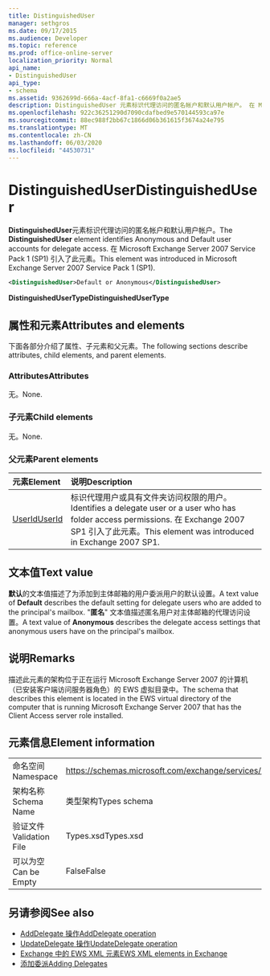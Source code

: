 ```yaml
---
title: DistinguishedUser
manager: sethgros
ms.date: 09/17/2015
ms.audience: Developer
ms.topic: reference
ms.prod: office-online-server
localization_priority: Normal
api_name:
- DistinguishedUser
api_type:
- schema
ms.assetid: 9362699d-666a-4acf-8fa1-c6669f0a2ae5
description: DistinguishedUser 元素标识代理访问的匿名帐户和默认用户帐户。 在 Microsoft Exchange Server 2007 Service Pack 1 (SP1) 引入了此元素。
ms.openlocfilehash: 922c36251290d7090cdafbed9e570144593ca97e
ms.sourcegitcommit: 88ec988f2bb67c1866d06b361615f3674a24e795
ms.translationtype: MT
ms.contentlocale: zh-CN
ms.lasthandoff: 06/03/2020
ms.locfileid: "44530731"
---
```

# <a name="distinguisheduser"></a><span data-ttu-id="a36cc-104">DistinguishedUser</span><span class="sxs-lookup"><span data-stu-id="a36cc-104">DistinguishedUser</span></span>

<span data-ttu-id="a36cc-105">**DistinguishedUser**元素标识代理访问的匿名帐户和默认用户帐户。</span><span class="sxs-lookup"><span data-stu-id="a36cc-105">The **DistinguishedUser** element identifies Anonymous and Default user accounts for delegate access.</span></span> <span data-ttu-id="a36cc-106">在 Microsoft Exchange Server 2007 Service Pack 1 (SP1) 引入了此元素。</span><span class="sxs-lookup"><span data-stu-id="a36cc-106">This element was introduced in Microsoft Exchange Server 2007 Service Pack 1 (SP1).</span></span> 
  
```xml
<DistinguishedUser>Default or Anonymous</DistinguishedUser>
```

 <span data-ttu-id="a36cc-107">**DistinguishedUserType**</span><span class="sxs-lookup"><span data-stu-id="a36cc-107">**DistinguishedUserType**</span></span>
## <a name="attributes-and-elements"></a><span data-ttu-id="a36cc-108">属性和元素</span><span class="sxs-lookup"><span data-stu-id="a36cc-108">Attributes and elements</span></span>

<span data-ttu-id="a36cc-109">下面各部分介绍了属性、子元素和父元素。</span><span class="sxs-lookup"><span data-stu-id="a36cc-109">The following sections describe attributes, child elements, and parent elements.</span></span>
  
### <a name="attributes"></a><span data-ttu-id="a36cc-110">Attributes</span><span class="sxs-lookup"><span data-stu-id="a36cc-110">Attributes</span></span>

<span data-ttu-id="a36cc-111">无。</span><span class="sxs-lookup"><span data-stu-id="a36cc-111">None.</span></span>
  
### <a name="child-elements"></a><span data-ttu-id="a36cc-112">子元素</span><span class="sxs-lookup"><span data-stu-id="a36cc-112">Child elements</span></span>

<span data-ttu-id="a36cc-113">无。</span><span class="sxs-lookup"><span data-stu-id="a36cc-113">None.</span></span>
  
### <a name="parent-elements"></a><span data-ttu-id="a36cc-114">父元素</span><span class="sxs-lookup"><span data-stu-id="a36cc-114">Parent elements</span></span>

|<span data-ttu-id="a36cc-115">**元素**</span><span class="sxs-lookup"><span data-stu-id="a36cc-115">**Element**</span></span>|<span data-ttu-id="a36cc-116">**说明**</span><span class="sxs-lookup"><span data-stu-id="a36cc-116">**Description**</span></span>|
|:-----|:-----|
|[<span data-ttu-id="a36cc-117">UserId</span><span class="sxs-lookup"><span data-stu-id="a36cc-117">UserId</span></span>](userid.md) <br/> |<span data-ttu-id="a36cc-118">标识代理用户或具有文件夹访问权限的用户。</span><span class="sxs-lookup"><span data-stu-id="a36cc-118">Identifies a delegate user or a user who has folder access permissions.</span></span> <span data-ttu-id="a36cc-119">在 Exchange 2007 SP1 引入了此元素。</span><span class="sxs-lookup"><span data-stu-id="a36cc-119">This element was introduced in Exchange 2007 SP1.</span></span>  <br/> |
   
## <a name="text-value"></a><span data-ttu-id="a36cc-120">文本值</span><span class="sxs-lookup"><span data-stu-id="a36cc-120">Text value</span></span>

<span data-ttu-id="a36cc-121">**默认**的文本值描述了为添加到主体邮箱的用户委派用户的默认设置。</span><span class="sxs-lookup"><span data-stu-id="a36cc-121">A text value of **Default** describes the default setting for delegate users who are added to the principal's mailbox.</span></span> <span data-ttu-id="a36cc-122">"**匿名**" 文本值描述匿名用户对主体邮箱的代理访问设置。</span><span class="sxs-lookup"><span data-stu-id="a36cc-122">A text value of **Anonymous** describes the delegate access settings that anonymous users have on the principal's mailbox.</span></span> 
  
## <a name="remarks"></a><span data-ttu-id="a36cc-123">说明</span><span class="sxs-lookup"><span data-stu-id="a36cc-123">Remarks</span></span>

<span data-ttu-id="a36cc-124">描述此元素的架构位于正在运行 Microsoft Exchange Server 2007 的计算机（已安装客户端访问服务器角色）的 EWS 虚拟目录中。</span><span class="sxs-lookup"><span data-stu-id="a36cc-124">The schema that describes this element is located in the EWS virtual directory of the computer that is running Microsoft Exchange Server 2007 that has the Client Access server role installed.</span></span>
  
## <a name="element-information"></a><span data-ttu-id="a36cc-125">元素信息</span><span class="sxs-lookup"><span data-stu-id="a36cc-125">Element information</span></span>

|||
|:-----|:-----|
|<span data-ttu-id="a36cc-126">命名空间</span><span class="sxs-lookup"><span data-stu-id="a36cc-126">Namespace</span></span>  <br/> |https://schemas.microsoft.com/exchange/services/2006/types  <br/> |
|<span data-ttu-id="a36cc-127">架构名称</span><span class="sxs-lookup"><span data-stu-id="a36cc-127">Schema Name</span></span>  <br/> |<span data-ttu-id="a36cc-128">类型架构</span><span class="sxs-lookup"><span data-stu-id="a36cc-128">Types schema</span></span>  <br/> |
|<span data-ttu-id="a36cc-129">验证文件</span><span class="sxs-lookup"><span data-stu-id="a36cc-129">Validation File</span></span>  <br/> |<span data-ttu-id="a36cc-130">Types.xsd</span><span class="sxs-lookup"><span data-stu-id="a36cc-130">Types.xsd</span></span>  <br/> |
|<span data-ttu-id="a36cc-131">可以为空</span><span class="sxs-lookup"><span data-stu-id="a36cc-131">Can be Empty</span></span>  <br/> |<span data-ttu-id="a36cc-132">False</span><span class="sxs-lookup"><span data-stu-id="a36cc-132">False</span></span>  <br/> |
   
## <a name="see-also"></a><span data-ttu-id="a36cc-133">另请参阅</span><span class="sxs-lookup"><span data-stu-id="a36cc-133">See also</span></span>

- [<span data-ttu-id="a36cc-134">AddDelegate 操作</span><span class="sxs-lookup"><span data-stu-id="a36cc-134">AddDelegate operation</span></span>](adddelegate-operation.md)  
- [<span data-ttu-id="a36cc-135">UpdateDelegate 操作</span><span class="sxs-lookup"><span data-stu-id="a36cc-135">UpdateDelegate operation</span></span>](updatedelegate-operation.md)
- [<span data-ttu-id="a36cc-136">Exchange 中的 EWS XML 元素</span><span class="sxs-lookup"><span data-stu-id="a36cc-136">EWS XML elements in Exchange</span></span>](ews-xml-elements-in-exchange.md)
- [<span data-ttu-id="a36cc-137">添加委派</span><span class="sxs-lookup"><span data-stu-id="a36cc-137">Adding Delegates</span></span>](https://msdn.microsoft.com/library/3a744150-66a3-4a13-9433-793603ba5038%28Office.15%29.aspx)

